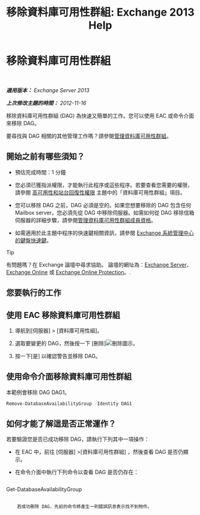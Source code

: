 ﻿---
title: '移除資料庫可用性群組: Exchange 2013 Help'
TOCTitle: 移除資料庫可用性群組
ms:assetid: 071296e9-31b0-40f4-9a02-177d97486ebd
ms:mtpsurl: https://technet.microsoft.com/zh-tw/library/Dd335069(v=EXCHG.150)
ms:contentKeyID: 50472505
ms.date: 05/21/2018
mtps_version: v=EXCHG.150
ms.translationtype: MT
---

# 移除資料庫可用性群組

 

_**適用版本：** Exchange Server 2013_

_**上次修改主題的時間：** 2012-11-16_

移除資料庫可用性群組 (DAG) 為快速又簡單的工作。您可以使用 EAC 或命令介面來移除 DAG。

要尋找與 DAG 相關的其他管理工作嗎？請參閱[管理資料庫可用性群組](managing-database-availability-groups-exchange-2013-help.md)。

## 開始之前有哪些須知？

  - 預估完成時間：1 分鐘

  - 您必須已獲指派權限，才能執行此程序或這些程序。若要查看您需要的權限，請參閱 [高可用性和站台回復性權限](high-availability-and-site-resilience-permissions-exchange-2013-help.md) 主題中的「資料庫可用性群組」項目。

  - 您可以移除 DAG 之前，DAG 必須是空的。如果您想要移除的 DAG 包含任何 Mailbox server，您必須先從 DAG 中移除伺服器。如需如何從 DAG 移除信箱伺服器的詳細步驟，請參閱[管理資料庫可用性群組成員資格](manage-database-availability-group-membership-exchange-2013-help.md)。

  - 如需適用於此主題中程序的快速鍵相關資訊，請參閱 [Exchange 系統管理中心的鍵盤快速鍵](keyboard-shortcuts-in-the-exchange-admin-center-exchange-online-protection-help.md)。


> [!TIP]  
> 有問題嗎？在 Exchange 論壇中尋求協助。 論壇的網址為：<a href="https://go.microsoft.com/fwlink/p/?linkid=60612">Exchange Server</a>、 <a href="https://go.microsoft.com/fwlink/p/?linkid=267542">Exchange Online</a> 或 <a href="https://go.microsoft.com/fwlink/p/?linkid=285351">Exchange Online Protection</a>。.




## 您要執行的工作

## 使用 EAC 移除資料庫可用性群組

1.  導航到\[伺服器\] \> \[資料庫可用性組\]。

2.  選取要變更的 DAG，然後按一下 \[刪除\]![刪除圖示](images/JJ651670.14f639f6-61e8-4418-bbfb-0db14de9d2f5(EXCHG.150).gif "刪除圖示")。

3.  按一下\[是\] 以確認警告並移除 DAG。

## 使用命令介面移除資料庫可用性群組

本範例會移除 DAG DAG1。

```powershell
Remove-DatabaseAvailabilityGroup -Identity DAG1
```

## 如何才能了解這是否正常運作？

若要驗證您是否已成功移除 DAG，請執行下列其中一項操作：

  - 在 EAC 中，前往 \[伺服器\] \>\[資料庫可用性群組\] ，然後查看 DAG 是否仍顯示。

  - 在命令介面中執行下列命令以查看 DAG 是否仍存在：
    
    ```powershell
Get-DatabaseAvailabilityGroup <DAGName>
```
    
    若成功刪除 DAG，先前的命令將產生一則錯誤訊息表示找不到物件。

